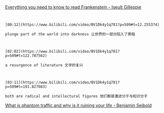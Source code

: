 [Everything you need to know to read Frankenstein - Iseult Gillespie](https://www.bilibili.com/video/BV1Dk4y1q781?p=509)

```ad-note


[00:12](https://www.bilibili.com/video/BV1Dk4y1q781?p=509#t=12.255374)

plunge part of the world into darkness 让世界的一部分陷入了黑暗

```

```ad-note


[02:02](https://www.bilibili.com/video/BV1Dk4y1q781?p=509#t=122.787562)

a resurgence of literature 文学的复兴

```

```ad-note


[03:11](https://www.bilibili.com/video/BV1Dk4y1q781?p=509#t=191.827083)

both are radical and intellectural figures 他们都是激进分子与知识分子

```

[What is phantom traffic and why is it ruining your life - Benjamin Seibold](https://www.bilibili.com/video/BV1Dk4y1q781?p=510)